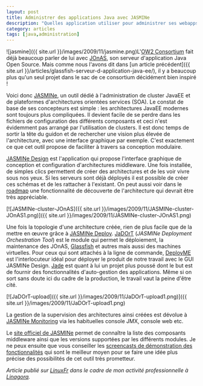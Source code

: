 ```yaml
---
layout: post
title: Administrer des applications Java avec JASMINe
description: "Quelles application utiliser pour administrer ses webapps Java EE"
category: articles
tags: [java,administration]
---
```


![jasmine]({{ site.url }}/images/2009/11/jasmine.png)L'[OW2 Consortium](http://www.ow2.org/) fait déjà beaucoup parler de lui avec [JOnAS](http://wiki.jonas.ow2.org/xwiki/bin/view/Main/WebHome), son serveur d'application Java Open Source. Mais comme nous l'avons dit dans [un article précédent]({{ site.url }}/articles/glassfish-serveur-d-application-java-ee/), il y a beaucoup plus qu'un seul projet dans le sac de ce consortium décidément bien inspiré !

Voici donc [JASMINe](http://wiki.jasmine.ow2.org/xwiki/bin/view/Main/WebHome), un outil dédié à l'administration de cluster JavaEE et de plateformes d'architectures orientées services (SOA). Le constat de base de ses concepteurs est simple : les architectures JavaEE modernes sont toujours plus compliquées. Il devient facile de se perdre dans les fichiers de configuration des différents composants et ceci n'est évidemment pas arrangé par l'utilisation de clusters. Il est donc temps de sortir la tête du guidon et de rechercher une vision plus élevée de l'architecture, avec une interface graphique par exemple. C'est exactement ce que cet outil propose de faciliter à travers sa conception modulaire.

[JASMINe Design](http://wiki.jasmine.ow2.org/xwiki/bin/view/Main/Design) est l'application qui propose l'interface graphique de conception et configuration d'architectures middleware. Une fois installée, de simples clics permettent de créer des architectures et de les voir vivre sous nos yeux. Si les serveurs sont déjà déployés il est possible de créer ces schémas et de les rattacher à l'existant. On peut aussi voir dans le [roadmap](http://wiki.jasmine.ow2.org/xwiki/bin/view/Main/Roadmap) une fonctionnalité de découverte de l'architecture qui devrait être très appréciable.

[![JASMINe-cluster-JOnAS]({{ site.url }}/images/2009/11/JASMINe-cluster-JOnAS1.png)]({{ site.url }}/images/2009/11/JASMINe-cluster-JOnAS1.png)

Une fois la topologie d'une architecture créée, rien de plus facile que de la mettre en œuvre grâce à [JASMINe Deploy](http://wiki.jasmine.ow2.org/xwiki/bin/view/Main/Deploy). [JaDOrT](http://wiki.jasmine.ow2.org/xwiki/bin/view/Main/Deploy#jadort) (*JASMINe Deployment Orchestration Tool*) est le module qui permet le déploiement, la maintenance des JOnAS, [Glassfish](https://glassfish.dev.java.net/) et autres mais aussi des machines virtuelles. Pour ceux qui sont attachés à la ligne de commande, [DeployME](http://wiki.jasmine.ow2.org/xwiki/bin/view/Main/Deploy#deployme) est l'interlocuteur idéal pour déployer le produit de notre travail avec le GUI JASMINe Design. [Jade](http://wiki.jasmine.ow2.org/xwiki/bin/view/Main/Deploy#jade) est quant à lui un projet plus poussé dont le but est de fournir des fonctionnalités d'auto-gestion des applications. Même si on sort sans doute ici du cadre de la production, le travail vaut la peine d'être cité.

[![JaDOrT-upload]({{ site.url }}/images/2009/11/JaDOrT-upload1.png)]({{ site.url }}/images/2009/11/JaDOrT-upload1.png)

La gestion de la supervision des architectures ainsi créées est dévolue à [JASMINe Monitoring](http://wiki.jasmine.ow2.org/xwiki/bin/view/Main/Monitoring) via les habituelles console JMX, console web etc.

Le [site officiel de JASMINe](http://wiki.jasmine.ow2.org/xwiki/bin/view/Main/#modules) permet de connaître la liste des composants middleware ainsi que les versions supportées par les différents modules. Je ne peux ensuite que vous conseiller les [screencasts de démonstration des fonctionnalités](http://wiki.jasmine.ow2.org/xwiki/bin/view/Main/Demos) qui sont le meilleur moyen pour se faire une idée plus précise des possibilités de cet outil très prometteur.

*Article publié sur [LinuxFr](http://linuxfr.org/~galaux/) dans le cadre de mon activité professionnelle à [Linagora](http://linagora.com/).*

